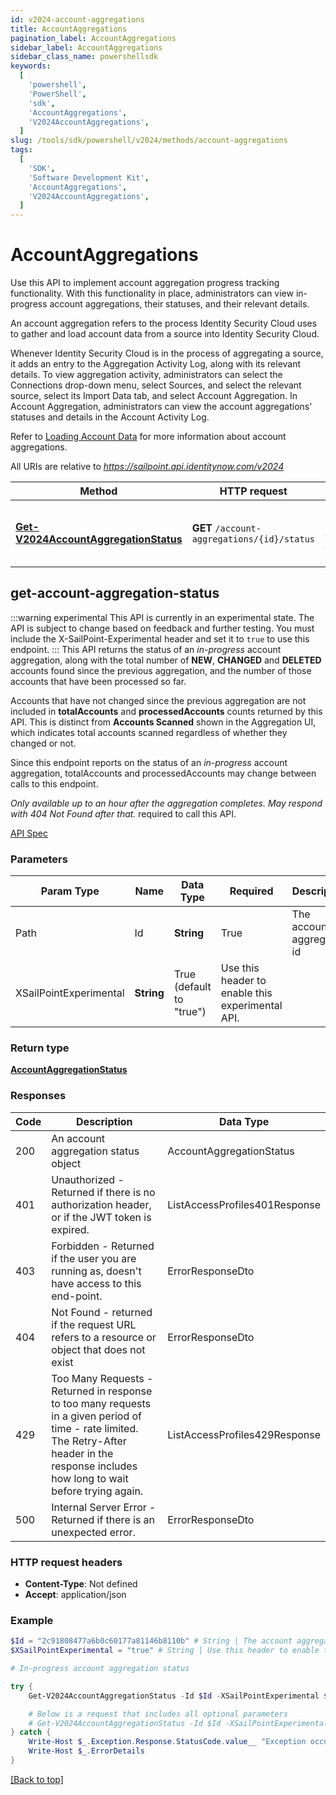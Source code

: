 ```yaml
---
id: v2024-account-aggregations
title: AccountAggregations
pagination_label: AccountAggregations
sidebar_label: AccountAggregations
sidebar_class_name: powershellsdk
keywords:
  [
    'powershell',
    'PowerShell',
    'sdk',
    'AccountAggregations',
    'V2024AccountAggregations',
  ]
slug: /tools/sdk/powershell/v2024/methods/account-aggregations
tags:
  [
    'SDK',
    'Software Development Kit',
    'AccountAggregations',
    'V2024AccountAggregations',
  ]
---
```


# AccountAggregations

Use this API to implement account aggregation progress tracking functionality. With this functionality in place, administrators can view in-progress account aggregations, their statuses, and their relevant details.

An account aggregation refers to the process Identity Security Cloud uses to gather and load account data from a source into Identity Security Cloud.

Whenever Identity Security Cloud is in the process of aggregating a source, it adds an entry to the Aggregation Activity Log, along with its relevant details. To view aggregation activity, administrators can select the Connections drop-down menu, select Sources, and select the relevant source, select its Import Data tab, and select Account Aggregation. In Account Aggregation, administrators can view the account aggregations&#39; statuses and details in the Account Activity Log.

Refer to [Loading Account Data](https://documentation.sailpoint.com/saas/help/accounts/loading_data.html) for more information about account aggregations.

All URIs are relative to *https://sailpoint.api.identitynow.com/v2024*

| Method | HTTP request | Description |
| --- | --- | --- |
| [**Get-V2024AccountAggregationStatus**](#get-account-aggregation-status) | **GET** `/account-aggregations/{id}/status` | In-progress account aggregation status |

## get-account-aggregation-status

:::warning experimental This API is currently in an experimental state. The API is subject to change based on feedback and further testing. You must include the X-SailPoint-Experimental header and set it to `true` to use this endpoint. ::: This API returns the status of an _in-progress_ account aggregation, along with the total number of **NEW**, **CHANGED** and **DELETED** accounts found since the previous aggregation, and the number of those accounts that have been processed so far.

Accounts that have not changed since the previous aggregation are not included in **totalAccounts** and **processedAccounts** counts returned by this API. This is distinct from **Accounts Scanned** shown in the Aggregation UI, which indicates total accounts scanned regardless of whether they changed or not.

Since this endpoint reports on the status of an _in-progress_ account aggregation, totalAccounts and processedAccounts may change between calls to this endpoint.

*Only available up to an hour after the aggregation completes. May respond with *404 Not Found* after that.* required to call this API.

[API Spec](https://developer.sailpoint.com/docs/api/v2024/get-account-aggregation-status)

### Parameters

| Param Type | Name | Data Type | Required | Description |
| --- | --- | --- | --- | --- |
| Path | Id | **String** | True | The account aggregation id |
| XSailPointExperimental | **String** | True (default to "true") | Use this header to enable this experimental API. |

### Return type

[**AccountAggregationStatus**](../models/account-aggregation-status)

### Responses

| Code | Description | Data Type |
| --- | --- | --- |
| 200 | An account aggregation status object | AccountAggregationStatus |
| 401 | Unauthorized - Returned if there is no authorization header, or if the JWT token is expired. | ListAccessProfiles401Response |
| 403 | Forbidden - Returned if the user you are running as, doesn&#39;t have access to this end-point. | ErrorResponseDto |
| 404 | Not Found - returned if the request URL refers to a resource or object that does not exist | ErrorResponseDto |
| 429 | Too Many Requests - Returned in response to too many requests in a given period of time - rate limited. The Retry-After header in the response includes how long to wait before trying again. | ListAccessProfiles429Response |
| 500 | Internal Server Error - Returned if there is an unexpected error. | ErrorResponseDto |

### HTTP request headers

- **Content-Type**: Not defined
- **Accept**: application/json

### Example

```powershell
$Id = "2c91808477a6b0c60177a81146b8110b" # String | The account aggregation id
$XSailPointExperimental = "true" # String | Use this header to enable this experimental API. (default to "true")

# In-progress account aggregation status

try {
    Get-V2024AccountAggregationStatus -Id $Id -XSailPointExperimental $XSailPointExperimental

    # Below is a request that includes all optional parameters
    # Get-V2024AccountAggregationStatus -Id $Id -XSailPointExperimental $XSailPointExperimental
} catch {
    Write-Host $_.Exception.Response.StatusCode.value__ "Exception occurred when calling Get-V2024AccountAggregationStatus"
    Write-Host $_.ErrorDetails
}
```

[[Back to top]](#)
